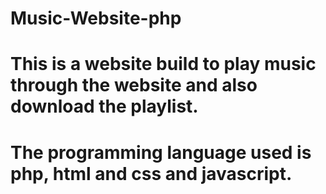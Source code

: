 # Music-Website-php
# This is a website build to play music through the website and also download the playlist.
# The programming language used is php, html and css and javascript.
